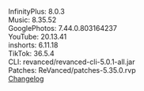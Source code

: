 InfinityPlus: 8.0.3  
Music: 8.35.52  
GooglePhotos: 7.44.0.803164237  
YouTube: 20.13.41  
inshorts: 6.11.18  
TikTok: 36.5.4  
CLI: revanced/revanced-cli-5.0.1-all.jar  
Patches: ReVanced/patches-5.35.0.rvp  
[Changelog](https://github.com/ReVanced/revanced-patches/releases/tag/v5.35.0)  
